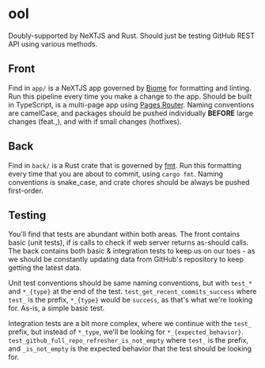 # ool
Doubly-supported by NeXTJS and Rust. Should just be testing GitHub REST API using various methods.

## Front
Find in `app/` is a NeXTJS app governed by [Biome](https://biomejs.dev/) for formatting and linting. Run this pipeline every time you make a change to the app. Should be built in TypeScript, is a multi-page app using [Pages Router](https://nextjs.org/docs/pages). 
Naming conventions are camelCase, and packages should be pushed individually **BEFORE** large changes (feat.,), and with if small changes (hotfixes).

## Back
Find in `back/` is a Rust crate that is governed by [fmt](https://doc.rust-lang.org/std/fmt/). Run this formatting every time that you are about to commit, using `cargo fmt`. Naming conventions is snake_case, and crate chores should be always be pushed first-order.

## Testing
You'll find that tests are abundant within both areas. The front contains basic (unit tests), if is calls to check if web server returns as-should calls. The back contains both basic & integration tests to keep us on our toes - as we should be constantly updating data from GitHub's repository to keep getting the latest data.  

Unit test conventions should be same naming conventions, but with `test_*` and `*_{type}` at the end of the test. 
`test_get_recent_commits_success` where `test_` is the prefix, `*_{type}` would be `success`, as that's what we're looking for. As-is, a simple basic test.  

Integration tests are a bit more complex, where we continue with the `test_` prefix, but instead of `*_type`, we'll be looking for `*_{expected_behavior}`. 
`test_github_full_repo_refresher_is_not_empty` where `test_` is the prefix, and `_is_not_empty` is the expected behavior that the test should be looking for. 
